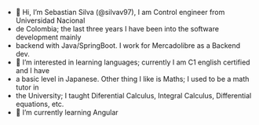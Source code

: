 - 👋 Hi, I’m Sebastian Silva (@silvav97), I am Control engineer from Universidad Nacional 
- de Colombia; the last three years I have been into the software development mainly 
- backend with Java/SpringBoot. I work for Mercadolibre as a Backend dev.
- 👀 I’m interested in learning languages; currently I am C1 english certified and I have 
- a basic level in Japanese.  Other thing I like is Maths; I used to be a math tutor in
- the University; I taught Diferential Calculus, Integral Calculus, Differential equations, etc.
- 🌱 I’m currently learning Angular



